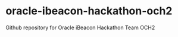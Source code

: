oracle-ibeacon-hackathon-och2
=============================

Github repository for Oracle iBeacon Hackathon Team OCH2
